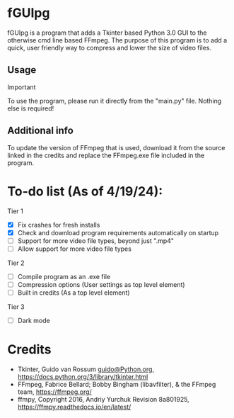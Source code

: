 # fGUIpg
fGUIpg is a program that adds a Tkinter based Python 3.0 GUI to the otherwise cmd line based FFmpeg. 
The purpose of this program is to add a quick, user friendly way to compress and lower the size of video files.

## Usage
> [!IMPORTANT]
> To use the program, please run it directly from the "main.py" file. Nothing else is required! <br />

## Additional info
To update the version of FFmpeg that is used, download it from the source linked in the credits and replace the FFmpeg.exe file included in the program. <br />

# To-do list (As of 4/19/24):
Tier 1
- [x] Fix crashes for fresh installs
- [x] Check and download program requirements automatically on startup
- [ ] Support for more video file types, beyond just ".mp4"
- [ ] Allow support for more video file types

Tier 2
- [ ] Compile program as an .exe file
- [ ] Compression options (User settings as top level element)
- [ ] Built in credits (As a top level element)

Tier 3
- [ ] Dark mode <br />

# Credits
- Tkinter, Guido van Rossum <guido@Python.org>, https://docs.python.org/3/library/tkinter.html
- FFmpeg, Fabrice Bellard; Bobby Bingham (libavfilter), & the FFmpeg team, https://ffmpeg.org/
- ffmpy, Copyright 2016, Andriy Yurchuk Revision 8a801925, https://ffmpy.readthedocs.io/en/latest/
